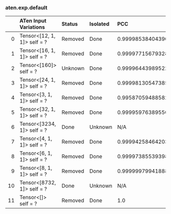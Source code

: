 ### aten.exp.default
|    | ATen Input Variations       | Status   | Isolated   | PCC                | Host   |
|---:|:----------------------------|:---------|:-----------|:-------------------|:-------|
|  0 | Tensor<[12, 1, 1]> self = ? | Removed  | Done       | 0.9999853840439012 | 0      |
|  1 | Tensor<[16, 1, 1]> self = ? | Removed  | Done       | 0.9999771567932805 | 0      |
|  2 | Tensor<[160]> self = ?      | Unknown  | Done       | 0.9999644398952252 | 0      |
|  3 | Tensor<[24, 1, 1]> self = ? | Removed  | Done       | 0.9999813054738531 | 0      |
|  4 | Tensor<[3, 1, 1]> self = ?  | Removed  | Done       | 0.9958705948858224 | 0      |
|  5 | Tensor<[32, 1, 1]> self = ? | Removed  | Done       | 0.999959763895503  | 0      |
|  6 | Tensor<[3234, 1]> self = ?  | Done     | Unknown    | N/A                | N/A    |
|  7 | Tensor<[4, 1, 1]> self = ?  | Removed  | Done       | 0.9999425846420336 | 0      |
|  8 | Tensor<[6, 1, 1]> self = ?  | Removed  | Done       | 0.9999738553939822 | 0      |
|  9 | Tensor<[8, 1, 1]> self = ?  | Removed  | Done       | 0.9999997994188831 | 0      |
| 10 | Tensor<[8732, 1]> self = ?  | Done     | Unknown    | N/A                | N/A    |
| 11 | Tensor<[]> self = ?         | Removed  | Done       | 1.0                | 0      |

